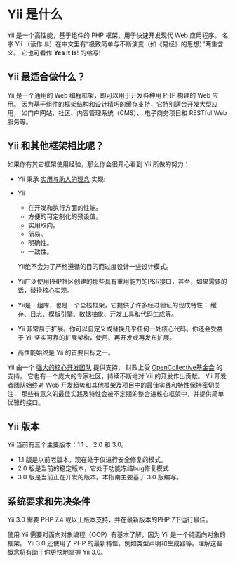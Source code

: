 # Yii 是什么

Yii 是一个高性能，基于组件的 PHP 框架，用于快速开发现代 Web 应用程序。
名字 Yii （读作 `易`）在中文里有“极致简单与不断演变（如《易经》的思想）”两重含义。
它也可看作 **Yes It Is**! 的缩写!

## Yii 最适合做什么？


Yii 是一个通用的 Web 编程框架，即可以用于开发各种用 PHP 构建的 Web 应用。
因为基于组件的框架结构和设计精巧的缓存支持，它特别适合开发大型应用，
如门户网站、社区、内容管理系统（CMS）、
电子商务项目和 RESTful Web 服务等。


## Yii 和其他框架相比呢？

如果你有其它框架使用经验，那么你会很开心看到 Yii 所做的努力：

- Yii 秉承 [实用与助人的理念](https://github.com/yiisoft/docs/blob/master/001-yii-values.md) 实现:
- Yii
  - 在开发和执行方面的性能。
  - 方便的可定制化的预设值。
  - 实用取向。
  - 简易。
  - 明确性。
  - 一致性。
  
  Yii绝不会为了严格遵循的目的而过度设计一些设计模式。
- Yii广泛使用PHP社区创建的那些具有重用能力的PSR接口，甚至，如果需要的话，替换核心实现。
- Yii是一组库，也是一个全栈框架，它提供了许多经过验证的现成特性：
  缓存、日志、模板引擎、数据抽象、开发工具和代码生成等。
- Yii 非常易于扩展。你可以自定义或替换几乎任何一处核心代码。你还会受益于 Yii 
  坚实可靠的扩展架构，使用、再开发或再发布扩展。
- 高性能始终是 Yii 的首要目标之一。

Yii 由一个 [强大的核心开发团队](http://www.yiiframework.com/about/) 提供支持，
财政上受 [OpenCollective基金会](https://opencollective.com/yiisoft) 的支持，
它也有一个庞大的专家社区，持续不断地对 Yii 的开发作出贡献。
Yii 开发者团队始终对 Web 开发趋势和其他框架及项目中的最佳实践和特性保持密切关注，
那些有意义的最佳实践及特性会被不定期的整合进核心框架中，并提供简单优雅的接口。


## Yii 版本


Yii 当前有三个主要版本：1.1 、 2.0 和 3.0。

- 1.1 版是以前老版本，现在处于仅进行安全修复的模式。
- 2.0 版是当前的稳定版本，它处于功能冻结bug修复模式
- 3.0 版是当前正在开发的版本。本指南主要基于 3.0 版编写。


## 系统要求和先决条件

Yii 3.0 需要 PHP 7.4 或以上版本支持，并在最新版本的PHP 7下运行最佳。

使用 Yii 需要对面向对象编程（OOP）有基本了解，因为 Yii 是一个纯面向对象的框架。
Yii 3.0 还使用了 PHP 的最新特性，例如类型声明和生成器等。理解这些概念将有助于你更快地掌握 Yii 3.0。

